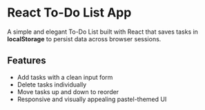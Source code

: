 # React To-Do List App

A simple and elegant To-Do List built with React that saves tasks in **localStorage** to persist data across browser sessions.


## Features

- Add tasks with a clean input form  
- Delete tasks individually  
- Move tasks up and down to reorder   
- Responsive and visually appealing pastel-themed UI

